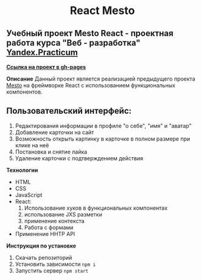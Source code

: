 <h1 align="center">React Mesto</h1>

## Учебный проект Mesto React - проектная работа курса "Веб - разработка" [Yandex.Practicum](https://praktikum.yandex.ru "Яндекс Практикум")

**[Ссылка на проект в gh-pages](https://alexleibch.github.io/mesto-react/)**

**Описание**
 Данный проект является реализацией предыдущего проекта [Mesto](https://github.com/AlexLeibch/mesto) на фреймворке React с использованием функциональных компонентов.
 
 ## Пользовательский интерфейс:
1.  Редактирования информации в профиле "о себе", "имя" и "аватар"
2.  Добавление карточки на сайт
3.  Возможность открыть картинку в карточке в полном размере при клике на неё
4.  Постановка и снятие лайка
5.  Удаление карточки с подтверждением действия

 
 **Технологии**
 - HTML
 - CSS
 - JavaScript
 - React: 
   1. Использование хуков в функциональных компонентах
   2. использование JXS разметки
   3. применение контекста
   4. Работа с формами
 - Применение HHTP API
 
 **Инструкция по установке**
 1. Скачать репозиторий
 2. Установить зависимости `npm i`
 3. Запустить сервер `npm start`
